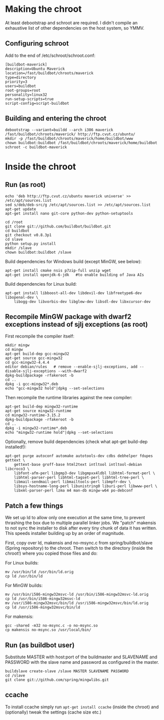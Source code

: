 # Making the chroot

At least debootstrap and schroot are required. I didn't compile an exhaustive list of other dependencies on the host system, so YMMV.

## Configuring schroot

Add to the end of /etc/schroot/schroot.conf:

	[buildbot-maverick]
	description=Ubuntu Maverick
	location=/fast/buildbot/chroots/maverick
	type=directory
	priority=3
	users=buildbot
	root-groups=root
	personality=linux32
	run-setup-scripts=true
	script-config=script-buildbot

## Building and entering the chroot

	debootstrap --variant=buildd --arch i386 maverick /fast/buildbot/chroots/maverick/ http://ftp.cvut.cz/ubuntu/
	mkdir -p /fast/buildbot/chroots/maverick/home/buildbot/www
	chown buildbot:buildbot /fast/buildbot/chroots/maverick/home/buildbot
	schroot -c buildbot-maverick

# Inside the chroot

## Run (as root)

	echo 'deb http://ftp.cvut.cz/ubuntu maverick universe' >> /etc/apt/sources.list
	sed s/deb/deb-src/g /etc/apt/sources.list >> /etc/apt/sources.list
	apt-get update
	apt-get install nano git-core python-dev python-setuptools

	cd /root
	git clone git://github.com/buildbot/buildbot.git
	cd buildbot
	git checkout v0.8.3p1
	cd slave
	python setup.py install
	mkdir /slave
	chown buildbot:buildbot /slave

Build dependencies for Windows build (except MinGW, see below):

	apt-get install cmake nsis p7zip-full unzip wget
	apt-get install openjdk-6-jdk   #to enable building of Java AIs

Build dependencies for Linux build:

	apt-get install libboost-all-dev libdevil-dev libfreetype6-dev libopenal-dev \
		libogg-dev libvorbis-dev libglew-dev libsdl-dev libxcursor-dev

## Recompile MinGW package with dwarf2 exceptions instead of sjlj exceptions (as root)

First recompile the compiler itself:

	mkdir mingw
	cd mingw
	apt-get build-dep gcc-mingw32
	apt-get source gcc-mingw32
	cd gcc-mingw32-4.4.4
	editor debian/rules   # remove --enable-sjlj-exceptions, add --disable-sjlj-exceptions --with-dwarf2
	dpkg-buildpackage -rfakeroot -b
	cd ..
	dpkg -i gcc-mingw32*.deb
	echo "gcc-mingw32 hold"|dpkg --set-selections

Then recompile the runtime libraries against the new compiler:

	apt-get build-dep mingw32-runtime
	apt-get source mingw32-runtime
	cd mingw32-runtime-3.15.2
	dpkg-buildpackage -rfakeroot -b
	cd ..
	dpkg -i mingw32-runtime*.deb
	echo "mingw32-runtime hold"|dpkg --set-selections

Optionally, remove build dependencies (check what apt-get build-dep installed!):

	apt-get purge autoconf automake autotools-dev cdbs debhelper fdupes gettext \
		gettext-base groff-base html2text intltool intltool-debian libcroco3 \
		libfont-afm-perl libgmp3-dev libgmpxx4ldbl libhtml-format-perl \
		libhtml-parser-perl libhtml-tagset-perl libhtml-tree-perl \
		libmail-sendmail-perl libmailtools-perl libmpfr-dev \
		libsys-hostname-long-perl libunistring0 liburi-perl libwww-perl \
		libxml-parser-perl lzma m4 man-db mingw-w64 po-debconf

## Patch a few things

We set up ld to allow only one execution at the same time, to prevent thrashing the box due to multiple parallel linker jobs.
We "patch" makensis to not sync the installer to disk after every tiny chunk of data it has written.
This speeds installer building up by an order of magnitude.

First, copy over ld, makensis and no-msync.c from spring/buildbot/slave (Spring repository) to the chroot.
Then switch to the directory (inside the chroot!) where you copied those files and do:

For Linux builds:

	mv /usr/bin/ld /usr/bin/ld.orig
	cp ld /usr/bin/ld

For MinGW builds:

	mv /usr/bin/i586-mingw32msvc-ld /usr/bin/i586-mingw32msvc-ld.orig
	cp ld /usr/bin/i586-mingw32msvc-ld
	mv /usr/i586-mingw32msvc/bin/ld /usr/i586-mingw32msvc/bin/ld.orig
	cp ld /usr/i586-mingw32msvc/bin/ld

For makensis:

	gcc -shared -m32 no-msync.c -o no-msync.so
	cp makensis no-msync.so /usr/local/bin/

## Run (as buildbot user)

Substitute MASTER with host:port of the buildmaster and SLAVENAME and PASSWORD with the slave name and password as configured in the master.

	buildslave create-slave /slave MASTER SLAVENAME PASSWORD
	cd /slave
	git clone git://github.com/spring/mingwlibs.git

## ccache

To install ccache simply run `apt-get install ccache` (inside the chroot) and (optionally) tweak the settings (cache size etc.)

